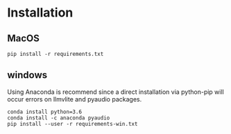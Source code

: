 # Installation
## MacOS
```
pip install -r requirements.txt
```

## windows
Using Anaconda is recommend since a direct installation via python-pip will occur errors on llmvlite and pyaudio packages.
```
conda install python=3.6
conda install -c anaconda pyaudio
pip install --user -r requirements-win.txt
```